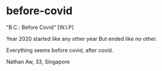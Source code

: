# before-covid
"B.C.: Before Covid" [W.I.P]



Year 2020 started like any other year
But ended like no other.


Everything seems before covid, after covid. 


Nathan Aw, 33, Singapore
